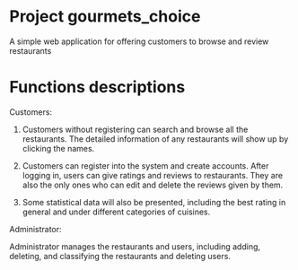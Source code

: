 # Project gourmets_choice
A simple web application for offering customers to browse and review restaurants

# Functions descriptions

Customers:
1. Customers without registering can search and browse all the restaurants. The detailed information of any restaurants will show up by clicking the names.

2. Customers can register into the system and create accounts. After logging in, users can give ratings and reviews to restaurants. They are also the only ones who can edit and delete the reviews given by them. 

3. Some statistical data will also be presented, including the best rating in general and under different categories of cuisines.

Administrator:

Administrator manages the restaurants and users, including adding, deleting, and classifying the restaurants and deleting users.
